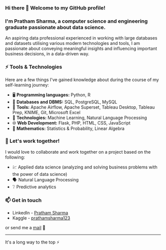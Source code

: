 ### Hi there 👋 Welcome to my GitHub profile!
### I'm Pratham Sharma, a computer science and engineering graduate passionate about data science.

An aspiring data professional experienced in working with large databases and datasets utilising various modern technologies and tools, I am passionate about conveying meaningful insights and influencing important business decisions, in a data-driven way.

### ⚡ Tools & Technologies

Here are a few things I've gained knowledge about during the course of my self-learning journey:
- 🖥️ **Programming languages:** Python, R
- 💾 **Databases and DBMS:** SQL, PostgreSQL, MySQL
- 🔧 **Tools:** Apache Airflow, Apache Superset, Tableau Desktop, Tableau Prep, KNIME, Git, Microsoft Excel
- 🤖 **Technologies:** Machine Learning, Natural Language Processing
- 🌐 **Web Development:** Flask, PHP, HTML, CSS, JavaScript
- 📐 **Mathematics:** Statistics & Probability, Linear Algebra
 
### 👯 Let's work together!

I would love to collaborate and work together on a project based on the following:
- 💹 Applied data science (analyzing and solving business problems with the power of data science)
- 🗣️ Natural Language Processing
- ❔ Predictive analytics


### 📫 Get in touch
- LinkedIn - [Pratham Sharma](https://www.linkedin.com/in/prathamSharma25/)
- Kaggle - [prathamsharma123](https://www.kaggle.com/prathamsharma123)

or send me a [mail](mailto:prathams2425@gmail.com) 📧

---

It's a long way to the top :zap:

<!--
**prathamSharma25/prathamSharma25** is a ✨ _special_ ✨ repository because its `README.md` (this file) appears on your GitHub profile.

Here are some ideas to get you started:

- 🔭 I’m currently working on ...
- 🌱 I’m currently learning ...
- 👯 I’m looking to collaborate on ...
- 🤔 I’m looking for help with ...
- 💬 Ask me about ...
- 📫 How to reach me: ...
- 😄 Pronouns: ...
- ⚡ Fun fact: ...
-->
